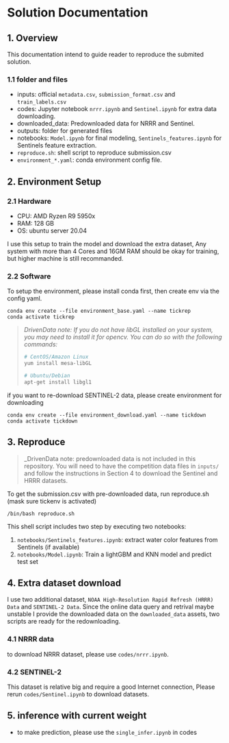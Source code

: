 # Solution Documentation

## 1. Overview
This documentation intend to guide reader to reproduce the submited solution.

### 1.1 folder and files

* inputs: official `metadata.csv`, `submission_format.csv` and `train_labels.csv`
* codes: Jupyter notebook `nrrr.ipynb` and `Sentinel.ipynb` for extra data downloading.
* downloaded_data: Predownloaded data for NRRR and Sentinel.
* outputs: folder for generated files
* notebooks: `Model.ipynb` for final modeling, `Sentinels_features.ipynb` for Sentinels feature extraction.
* `reproduce.sh`: shell script to reproduce submission.csv
* `environment_*.yaml`: conda environment config file.

## 2. Environment Setup
### 2.1 Hardware
* CPU: AMD Ryzen R9 5950x
* RAM: 128 GB
* OS: ubuntu server 20.04

I use this setup to train the model and download the extra dataset, Any system with more than 4 Cores and 16GM RAM should be
okay for training, but higher machine is still recommanded.

### 2.2 Software
To setup the environment, please install conda first, then create env via the config yaml.
``` shell
conda env create --file environment_base.yaml --name tickrep
conda activate tickrep
```

> _DrivenData note: If you do not have libGL installed on your system, you may need to install it for opencv. You can do so with the following commands:_
>
> ```bash
> # CentOS/Amazon Linux
> yum install mesa-libGL
>
> # Ubuntu/Debian
> apt-get install libgl1
> ```

if you want to re-download SENTINEL-2 data, please create environment for downloading

``` shell
conda env create --file environment_download.yaml --name tickdown
conda activate tickdown
```


## 3. Reproduce

> _DrivenData note: predownloaded data is not included in this repository. You will need to have the competition data files in `inputs/` and follow the instructions in Section 4 to download the Sentinel and HRRR datasets.

To get the submission.csv with pre-downloaded data, run reproduce.sh (mask sure tickenv is activated)

```
/bin/bash reproduce.sh
```

This shell script includes two step by executing two notebooks:

1. `notebooks/Sentinels_features.ipynb`: extract water color features from Sentinels (if available)
2. `notebooks/Model.ipynb`: Train a lightGBM and KNN model and predict test set

## 4. Extra dataset download

I use two additional dataset, `NOAA High-Resolution Rapid Refresh (HRRR) Data` and `SENTINEL-2 Data`. Since the online data query and retrival maybe unstable I provide the downloaded data on the `downloaded_data` assets, two scripts are ready for the redownloading.

### 4.1 NRRR data

to download NRRR dataset, please use `codes/nrrr.ipynb`.

### 4.2 SENTINEL-2

This dataset is relative big and require a good Internet connection, Please rerun `codes/Sentinel.ipynb` to download datasets.

## 5. inference with current weight
* to make prediction, please use the `single_infer.ipynb` in codes
